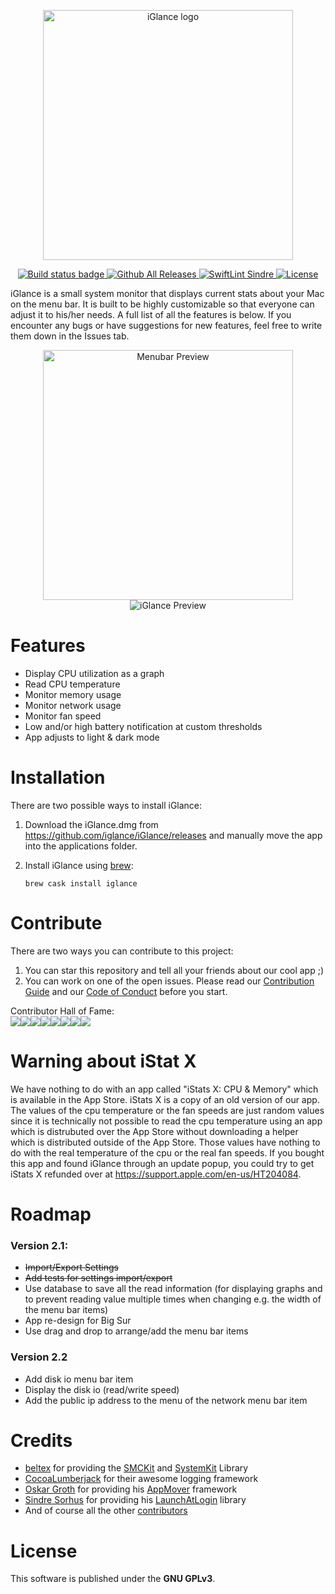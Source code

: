 <p align="center"><img width="400" src="icons/iGlance_logo_black.png" alt="iGlance logo"/></p>

<p align="center">
   <a href="https://github.com/iglance/iGlance/actions?query=workflow%3ABuild">
      <img src="https://github.com/iglance/iGlance/workflows/Build/badge.svg" alt="Build status badge"/>
   </a>
   <a href="https://github.com/iglance/iGlance/releases">
      <img src="https://img.shields.io/github/downloads/iglance/iGlance/latest/total.svg?colorB=orange" alt="Github All Releases"/>
   </a>
   <a href="https://github.com/sindresorhus/swiftlint-sindre">
      <img src="https://img.shields.io/badge/SwiftLint-Sindre-hotpink.svg" alt="SwiftLint Sindre"/>
   </a>
   <a href="https://github.com/iglance/iGlance/blob/master/LICENSE">
      <img src="https://img.shields.io/github/license/iglance/iGlance?color=lightgrey" alt="License"/>
   </a>
</p>

iGlance is a small system monitor that displays current stats about your Mac on the menu bar. It is built to be highly customizable so that everyone can adjust it to his/her needs. A full list of all the features is below. If you encounter any bugs or have suggestions for new features, feel free to write them down in the Issues tab.

<p align="center">
<img src="readme_images/Menubar_Preview.jpg" title="Menubar Preview" alt="Menubar Preview" width="400"/>
<img src="readme_images/iGlance_Preview.jpg" title="iGlance Preview" alt="iGlance Preview"/>
</p>

# Features

- Display CPU utilization as a graph
- Read CPU temperature
- Monitor memory usage
- Monitor network usage
- Monitor fan speed
- Low and/or high battery notification at custom thresholds
- App adjusts to light & dark mode

# Installation

There are two possible ways to install iGlance:

1. Download the iGlance.dmg from https://github.com/iglance/iGlance/releases and manually move the app into the applications folder.
2. Install iGlance using [brew](https://brew.sh):

   `brew cask install iglance`

# Contribute

There are two ways you can contribute to this project:

1. You can star this repository and tell all your friends about our cool app ;)
2. You can work on one of the open issues. Please read our [Contribution Guide](https://github.com/iglance/iGlance/blob/master/.github/CONTRIBUTING.md) and our [Code of Conduct](https://github.com/iglance/iGlance/blob/master/.github/CODE_OF_CONDUCT.md) before you start.

Contributor Hall of Fame:  
[![](https://sourcerer.io/fame/D0miH/iglance/iGlance/images/0)](https://sourcerer.io/fame/D0miH/iglance/iGlance/links/0)[![](https://sourcerer.io/fame/D0miH/iglance/iGlance/images/1)](https://sourcerer.io/fame/D0miH/iglance/iGlance/links/1)[![](https://sourcerer.io/fame/D0miH/iglance/iGlance/images/2)](https://sourcerer.io/fame/D0miH/iglance/iGlance/links/2)[![](https://sourcerer.io/fame/D0miH/iglance/iGlance/images/3)](https://sourcerer.io/fame/D0miH/iglance/iGlance/links/3)[![](https://sourcerer.io/fame/D0miH/iglance/iGlance/images/4)](https://sourcerer.io/fame/D0miH/iglance/iGlance/links/4)[![](https://sourcerer.io/fame/D0miH/iglance/iGlance/images/5)](https://sourcerer.io/fame/D0miH/iglance/iGlance/links/5)[![](https://sourcerer.io/fame/D0miH/iglance/iGlance/images/6)](https://sourcerer.io/fame/D0miH/iglance/iGlance/links/6)[![](https://sourcerer.io/fame/D0miH/iglance/iGlance/images/7)](https://sourcerer.io/fame/D0miH/iglance/iGlance/links/7)

# Warning about iStat X

We have nothing to do with an app called "iStats X: CPU & Memory" which is available in the App Store. iStats X is a copy of an old version of our app. The values of the cpu temperature or the fan speeds are just random values since it is technically not possible to read the cpu temperature using an app which is distrubuted over the App Store without downloading a helper which is distributed outside of the App Store. Those values have nothing to do with the real temperature of the cpu or the real fan speeds. If you bought this app and found iGlance through an update popup, you could try to get iStats X refunded over at https://support.apple.com/en-us/HT204084.

# Roadmap

### Version 2.1:

- ~~Import/Export Settings~~
- ~~Add tests for settings import/export~~
- Use database to save all the read information (for displaying graphs and to prevent reading value multiple times when changing e.g. the width of the menu bar items)
- App re-design for Big Sur
- Use drag and drop to arrange/add the menu bar items

### Version 2.2

- Add disk io menu bar item
- Display the disk io (read/write speed)
- Add the public ip address to the menu of the network menu bar item

# Credits

- [beltex](https://github.com/beltex) for providing the [SMCKit](https://github.com/beltex/SMCKit) and [SystemKit](https://github.com/beltex/SystemKit) Library
- [CocoaLumberjack](https://github.com/CocoaLumberjack/CocoaLumberjack) for their awesome logging framework
- [Oskar Groth](https://github.com/OskarGroth) for providing his [AppMover](https://github.com/OskarGroth/AppMover) framework
- [Sindre Sorhus](https://github.com/sindresorhus) for providing his [LaunchAtLogin](https://github.com/sindresorhus/LaunchAtLogin) library
- And of course all the other [contributors](https://github.com/iglance/iGlance/graphs/contributors)

# License

This software is published under the <b>GNU GPLv3</b>.

